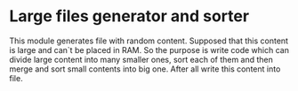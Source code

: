 # Large files generator and sorter
This module generates file with random content. Supposed that this content is large and can`t be placed in RAM. 
So the purpose is write code which can divide large content into many smaller ones, sort each of them and then merge and sort small contents into big one.
After all write this content into file.
